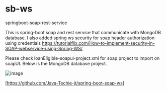 # sb-ws
springboot-soap-rest-service

This is spring-boot soap and rest service that communicate with MongoDB database. 
I also added spring ws security for soap header authorization using credentials 
https://tutorialflix.com/How-to-implement-security-in-SOAP-webservice-using-Spring-WS/

Please check loanEligible-soapui-project.xml for soap project to import on soapUI.
Below is the MongoDB database project.

![image](https://github.com/chaitalishah/sb-ws/assets/13629726/a0be28b1-8b65-435e-ba81-3352d4d1cd54)

[https://github.com/Java-Techie-jt/spring-boot-soap-ws]


